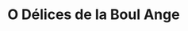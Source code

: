 ---
title: "O Délices de la Boul Ange"
url: /chateauneuf-du-faou/o-delices-de-la-boul-ange/
shop: Bäckerei
---